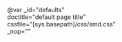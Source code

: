@var _id="defaults"\
     doctitle="default page title"\
     cssfile="[sys.basepath]/css/smd.css"\
     _nop=""
